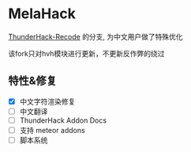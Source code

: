 # MelaHack

[ThunderHack-Recode](https://github.com/Pan4ur/ThunderHack-Recode) 的分支, 为中文用户做了特殊优化

该fork只对hvh模块进行更新，不更新反作弊的绕过

## 特性&修复

- [x] 中文字符渲染修复
- [ ] 中文翻译
- [ ] ThunderHack Addon Docs
- [ ] 支持 meteor addons
- [ ] 脚本系统
